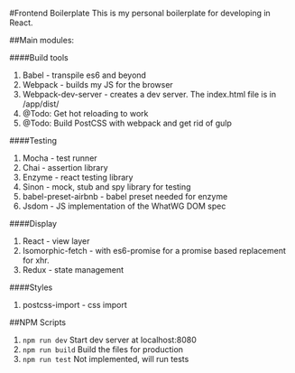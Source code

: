 #Frontend Boilerplate
This is my personal boilerplate for developing in React.

##Main modules:

####Build tools
 1. Babel - transpile es6 and beyond
 2. Webpack - builds my JS for the browser
 3. Webpack-dev-server - creates a dev server. The index.html file is in /app/dist/
 5. @Todo: Get hot reloading to work
 6. @Todo: Build PostCSS with webpack and get rid of gulp

####Testing
 1. Mocha - test runner
 2. Chai - assertion library
 3. Enzyme - react testing library
 4. Sinon - mock, stub and spy library for testing
 5. babel-preset-airbnb - babel preset needed for enzyme
 6. Jsdom - JS implementation of the WhatWG DOM spec

####Display
 1. React - view layer
 2. Isomorphic-fetch - with es6-promise for a promise based replacement for xhr.
 3. Redux - state management

####Styles
 1. postcss-import - css import


##NPM Scripts

 1. `npm run dev` Start dev server at localhost:8080
 2. `npm run build` Build the files for production
 3. `npm run test` Not implemented, will run tests
